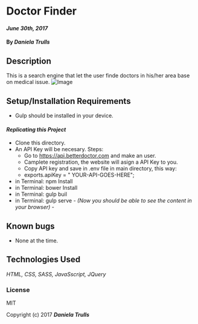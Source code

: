 # Doctor Finder

####  _June 30th, 2017_

#### By **_Daniela Trulls_**

## Description
This is a search engine that let the user finde doctors in his/her area base on medical issue.
![Image](.\..\img\doctors.PNG?raw=true "Doctor Finder")

## Setup/Installation Requirements
* Gulp should be installed in your device.

#### _**Replicating this Project**_
* Clone this directory.
* An API Key will be necesary. Steps:
  * Go to https://api.betterdoctor.com and make an user.
  * Camplete registration, the website will asign a API Key to you.
  * Copy API key and save in .env file in main directory, this way:
   *  exports.apiKey = " YOUR-API-GOES-HERE";
* in Terminal: npm Install
* in Terminal: bower Install
* in Terminal: gulp buil
* in Terminal: gulp serve
*- (Now you should be able to see the content in your browser) -*

## Known bugs

* None at the time.


## Technologies Used

_HTML, CSS, SASS, JavaSscript, JQuery_

### License

MIT

Copyright (c) 2017 **_Daniela Trulls_**
